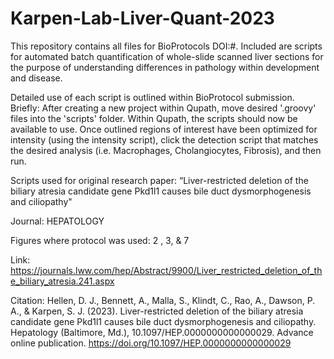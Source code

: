 # Karpen-Lab-Liver-Quant-2023
This repository contains all files for BioProtocols DOI:#. Included are scripts for automated batch quantification of whole-slide scanned liver sections for the purpose of understanding differences in pathology within development and disease. 

Detailed use of each script is outlined within BioProtocol submission. 
Briefly: After creating a new project within Qupath, move desired '.groovy' files into the 'scripts' folder. Within Qupath, the scripts should now be available to use. Once outlined regions of interest have been optimized for intensity (using the intensity script), click the detection script that matches the desired analysis (i.e. Macrophages, Cholangiocytes, Fibrosis), and then run. 

Scripts used for original research paper:
“Liver-restricted deletion of the biliary atresia candidate gene Pkd1l1 causes bile duct dysmorphogenesis and ciliopathy"

Journal:
HEPATOLOGY

Figures where protocol was used:
2 , 3, & 7

Link: https://journals.lww.com/hep/Abstract/9900/Liver_restricted_deletion_of_the_biliary_atresia.241.aspx

Citation:
Hellen, D. J., Bennett, A., Malla, S., Klindt, C., Rao, A., Dawson, P. A., & Karpen, S. J. (2023). Liver-restricted deletion of the biliary atresia candidate gene Pkd1l1 causes bile duct dysmorphogenesis and ciliopathy. Hepatology (Baltimore, Md.), 10.1097/HEP.0000000000000029. Advance online publication. https://doi.org/10.1097/HEP.0000000000000029
